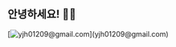 ## 안녕하세요! 👋👋

[![yjh01209@gmail.com]([http://mazassumnida.wtf/api/v2/generate_badge?boj=wke1wke1](https://img.shields.io/badge/Gmail-D14836?style=for-the-badge&logo=gmail&logoColor=white))](yjh01209@gmail.com)
